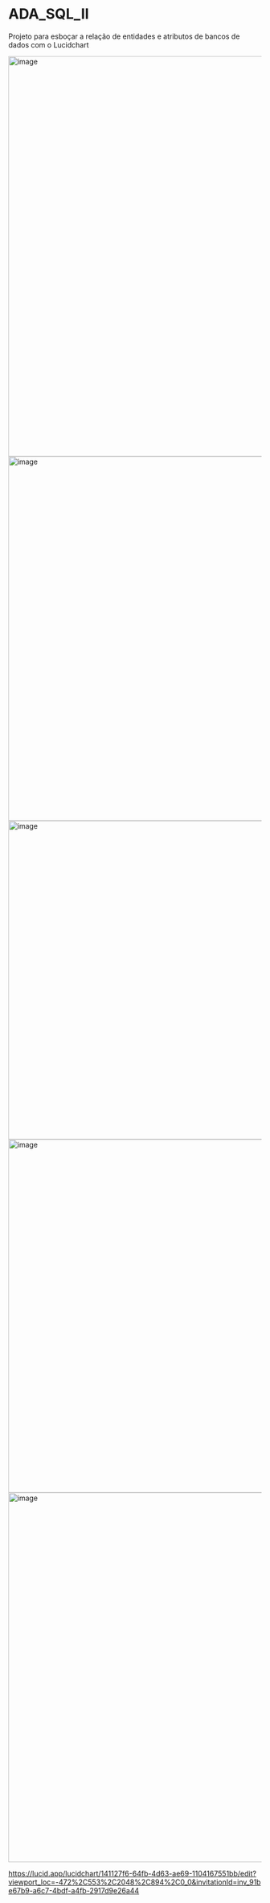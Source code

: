 # ADA_SQL_II
Projeto para esboçar a relação de entidades e atributos de bancos de dados com o Lucidchart

<img width="795" alt="image" src="https://github.com/julianadelimaes/ADA_SQL_II/assets/111389939/03bd347c-1050-4473-b688-e2cb67a679b4">

<img width="724" alt="image" src="https://github.com/julianadelimaes/ADA_SQL_II/assets/111389939/e0495930-ed4a-4fbd-a2a1-f5a66c91c054">

<img width="633" alt="image" src="https://github.com/julianadelimaes/ADA_SQL_II/assets/111389939/2ed5b62a-aca7-4851-a7bc-c2003b75f095">

<img width="702" alt="image" src="https://github.com/julianadelimaes/ADA_SQL_II/assets/111389939/6ea08337-8f14-4b4e-9197-d9c82d309327">

<img width="734" alt="image" src="https://github.com/julianadelimaes/ADA_SQL_II/assets/111389939/81e7e932-96ff-4402-bc6b-f24e1ff993b1">

https://lucid.app/lucidchart/141127f6-64fb-4d63-ae69-1104167551bb/edit?viewport_loc=-472%2C553%2C2048%2C894%2C0_0&invitationId=inv_91be67b9-a6c7-4bdf-a4fb-2917d9e26a44

